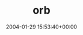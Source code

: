 ---
title:		"orb"
type:		"photos"
mediatype:		"upload"
location:		"TBC"
date:		"2004-01-29 15:53:40+00:00"
album:		"experimental"
filename:		"orb.md"
series:		""
cl_public_id:		"experimental/orb"
cl_version:		1497004642
format:		"tiff"
bytes:		2956480
width:		2560
height:		1440
colours:
- "#767676"
- "#343434"
- "#DFDFDF"
exposure_mode:		"Auto"
program:		"Program AE"
aperture:		"2.8"
focal_length:		"7.8 mm"
iso:		"200"
shutter_speed:		"1/6"
metering:		"Multi-segment"
flash:		"Off, Did not fire"
white_balance:		"Auto"
colour_temp:		"No colour temperature"
has_crop:		"No"
orientation:		"Horizontal (normal)"
camera_model:		"FinePix S602 ZOOM"
lens_info:		"No lens info"
artist:		"No artist info"
x_resolution:		"72"
y_resolution:		"72"
---